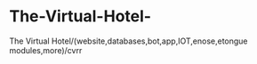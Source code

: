 # The-Virtual-Hotel-
The Virtual Hotel/(website,databases,bot,app,IOT,enose,etongue modules,more)/cvrr
